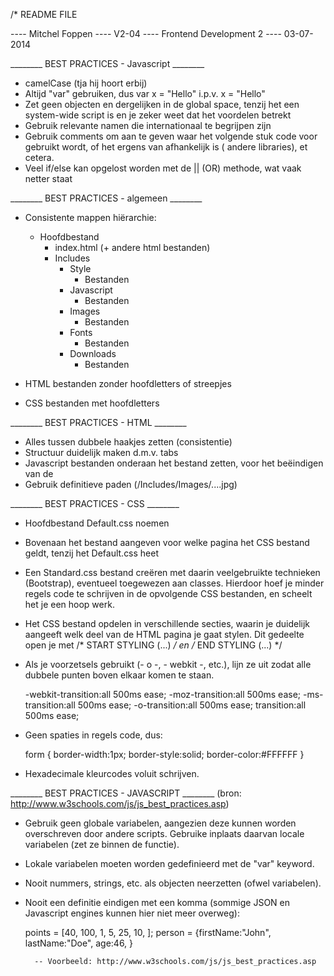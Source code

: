 /* README FILE 

---- Mitchel Foppen
---- V2-04
---- Frontend Development 2
---- 03-07-2014

________ BEST PRACTICES - Javascript ________

- camelCase (tja hij hoort erbij)
- Altijd "var" gebruiken, dus var x = "Hello" i.p.v. x = "Hello"
- Zet geen objecten en dergelijken in de global space, tenzij het een system-wide script is en je zeker weet dat het voordelen betrekt
- Gebruik relevante namen die internationaal te begrijpen zijn
- Gebruik comments om aan te geven waar het volgende stuk code voor gebruikt wordt, of het ergens van afhankelijk is (
  andere libraries), et cetera.
- Veel if/else kan opgelost worden met de || (OR) methode, wat vaak netter staat

________ BEST PRACTICES - algemeen ________

- Consistente mappen hiërarchie: 
	
	- Hoofdbestand
		- index.html (+ andere html bestanden)
		- Includes
			- Style
				- Bestanden
			- Javascript
				- Bestanden
			- Images
				- Bestanden
			- Fonts
				- Bestanden
			- Downloads
				- Bestanden

- HTML bestanden zonder hoofdletters of streepjes
- CSS bestanden met hoofdletters

________ BEST PRACTICES - HTML ________

- Alles tussen dubbele haakjes zetten (consistentie)
- Structuur duidelijk maken d.m.v. tabs
- Javascript bestanden onderaan het bestand zetten, voor het beëindigen van de </body>
- Gebruik definitieve paden (/Includes/Images/....jpg)

________ BEST PRACTICES - CSS ________

- Hoofdbestand Default.css noemen
- Bovenaan het bestand aangeven voor welke pagina het CSS bestand geldt, tenzij het Default.css heet
- Een Standard.css bestand creëren met daarin veelgebruikte technieken (Bootstrap), eventueel toegewezen aan classes. 
  Hierdoor hoef je minder regels code te schrijven in de opvolgende CSS bestanden, en scheelt het je een
  hoop werk.
- Het CSS bestand opdelen in verschillende secties, waarin je duidelijk aangeeft welk deel van de HTML pagina je gaat stylen. 
  Dit gedeelte open je met /* START STYLING (...) */ en /* END STYLING (...) */
- Als je voorzetsels gebruikt (- o -, - webkit -, etc.), lijn ze uit zodat alle dubbele punten boven elkaar komen te staan.

	-webkit-transition:all 500ms ease;
	   -moz-transition:all 500ms ease;
		-ms-transition:all 500ms ease;
		 -o-transition:all 500ms ease;
			transition:all 500ms ease;

- Geen spaties in regels code, dus:

	form
	{
		border-width:1px;
		border-style:solid;
		border-color:#FFFFFF
	}

- Hexadecimale kleurcodes voluit schrijven.

________ BEST PRACTICES - JAVASCRIPT ________ (bron: http://www.w3schools.com/js/js_best_practices.asp)

- Gebruik geen globale variabelen, aangezien deze kunnen worden overschreven door andere scripts. Gebruike inplaats daarvan 
  locale variabelen (zet ze binnen de functie).
- Lokale variabelen moeten worden gedefinieerd met de "var" keyword.
- Nooit nummers, strings, etc. als objecten neerzetten (ofwel variabelen).
- Nooit een definitie eindigen met een komma (sommige JSON en Javascript engines kunnen hier niet meer overweg):

	points = [40, 100, 1, 5, 25, 10, ];
	person = {firstName:"John", lastName:"Doe", age:46, }

		-- Voorbeeld: http://www.w3schools.com/js/js_best_practices.asp



